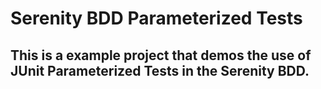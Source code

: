 # Serenity BDD Parameterized Tests

## This is a example project that demos the use of JUnit Parameterized Tests in the Serenity BDD.
